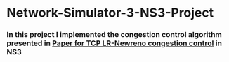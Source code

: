 # Network-Simulator-3-NS3-Project

### In this project I implemented the congestion control algorithm presented in [Paper for TCP LR-Newreno congestion control](https://www.researchgate.net/publication/320143885_TCP_LR-Newreno_congestion_control_for_IEEE_802154-based_network) in NS3
